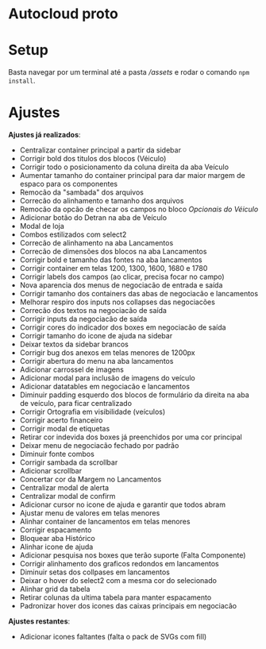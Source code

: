 # Autocloud proto

# Setup

Basta navegar por um terminal até a pasta */assets* e rodar o comando ```npm install```.

# Ajustes

**Ajustes já realizados**:

- Centralizar container principal a partir da sidebar
- Corrigir bold dos titulos dos blocos (Véiculo)
- Corrigir todo o posicionamento da coluna direita da aba Veículo
- Aumentar tamanho do container principal para dar maior margem de espaco para os componentes
- Remocão da "sambada" dos arquivos
- Correcão do alinhamento e tamanho dos arquivos
- Remocão da opcão de checar os campos no bloco *Opcionais do Véiculo*
- Adicionar botão do Detran na aba de Veículo
- Modal de loja
- Combos estilizados com select2
- Correcão de alinhamento na aba Lancamentos
- Correcão de dimensões dos blocos na aba Lancamentos
- Corrigir bold e tamanho das fontes na aba lancamentos
- Corrigir container em telas 1200, 1300, 1600, 1680 e 1780
- Corrigir labels dos campos (ao clicar, precisa focar no campo)
- Nova aparencia dos menus de negociacão de entrada e saída
- Corrigir tamanho dos containers das abas de negociacão e lancamentos
- Melhorar respiro dos inputs nos collapses das negociacões
- Correcão dos textos na negociacão de saída
- Corrigir inputs da negociacão de saída
- Corrigir cores do indicador dos boxes em negociacão de saída
- Corrigir tamanho do icone de ajuda na sidebar
- Deixar textos da sidebar brancos
- Corrigir bug dos anexos em telas menores de 1200px
- Corrigir abertura do menu na aba lancamentos
- Adicionar carrossel de imagens
- Adicionar modal para inclusão de imagens do veículo
- Adicionar datatables em negociacão e lancamentos
- Diminuir padding esquerdo dos blocos de formulário da direita na aba de veículo, para ficar centralizado
- Corrigir Ortografia em visibilidade (veículos)
- Corrigir acerto financeiro
- Corrigir modal de etiquetas
- Retirar cor indevida dos boxes já preenchidos por uma cor principal
- Deixar menu de negociacão fechado por padrão
- Diminuir fonte combos
- Corrigir sambada da scrollbar
- Adicionar scrollbar
- Concertar cor da Margem no Lancamentos
- Centralizar modal de alerta
- Centralizar modal de confirm
- Adicionar cursor no icone de ajuda e garantir que todos abram
- Ajustar menu de valores em telas menores
- Alinhar container de lancamentos em telas menores
- Corrigir espacamento
- Bloquear aba Histórico
- Alinhar icone de ajuda
- Adicionar pesquisa nos boxes que terão suporte (Falta Componente)
- Corrigir alinhamento dos graficos redondos em lancamentos
- Diminuir setas dos collpases em lancamentos
- Deixar o hover do select2 com a mesma cor do selecionado
- Alinhar grid da tabela
- Retirar colunas da ultima tabela para manter espacamento
- Padronizar hover dos icones das caixas principais em negociacão

**Ajustes restantes**:

- Adicionar icones faltantes (falta o pack de SVGs com fill)
